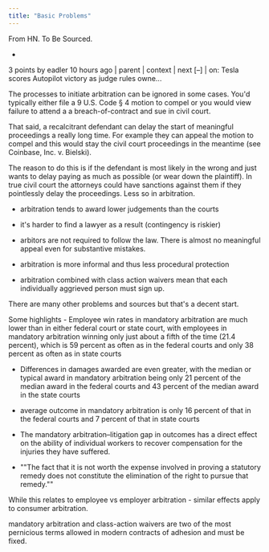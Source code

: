 ```yaml
---
title: "Basic Problems"
---
```



From HN. To Be Sourced.

*

3 points by eadler 10 hours ago | parent | context | next [–] | on: Tesla scores Autopilot victory as judge rules owne...

The processes to initiate arbitration can be ignored in some cases. You'd typically either file a 9 U.S. Code § 4 motion to compel or you would view failure to attend a a breach-of-contract and sue in civil court.

That said, a recalcitrant defendant can delay the start of meaningful proceedings a really long time. For example they can appeal the motion to compel and this would stay the civil court proceedings in the meantime (see Coinbase, Inc. v. Bielski).

The reason to do this is if the defendant is most likely in the wrong and just wants to delay paying as much as possible (or wear down the plaintiff). In true civil court the attorneys could have sanctions against them if they pointlessly delay the proceedings. Less so in arbitration.

- arbitration tends to award lower judgements than the courts

- it's harder to find a lawyer as a result (contingency is riskier)

- arbitors are not required to follow the law. There is almost no meaningful appeal even for substantive mistakes.

- arbitration is more informal and thus less procedural protection

- arbitration combined with class action waivers mean that each individually aggrieved person must sign up.

There are many other problems and sources but that's a decent start.

Some highlights - Employee win rates in mandatory arbitration are much lower than in either federal court or state court, with employees in mandatory arbitration winning only just about a fifth of the time (21.4 percent), which is 59 percent as often as in the federal courts and only 38 percent as often as in state courts

- Differences in damages awarded are even greater, with the median or typical award in mandatory arbitration being only 21 percent of the median award in the federal courts and 43 percent of the median award in the state courts

- average outcome in mandatory arbitration is only 16 percent of that in the federal courts and 7 percent of that in state courts

- The mandatory arbitration–litigation gap in outcomes has a direct effect on the ability of individual workers to recover compensation for the injuries they have suffered.

- ""The fact that it is not worth the expense involved in proving a statutory remedy does not constitute the elimination of the right to pursue that remedy.""

While this relates to employee vs employer arbitration - similar effects apply to consumer arbitration.

mandatory arbitration and class-action waivers are two of the most pernicious terms allowed in modern contracts of adhesion and must be fixed.
